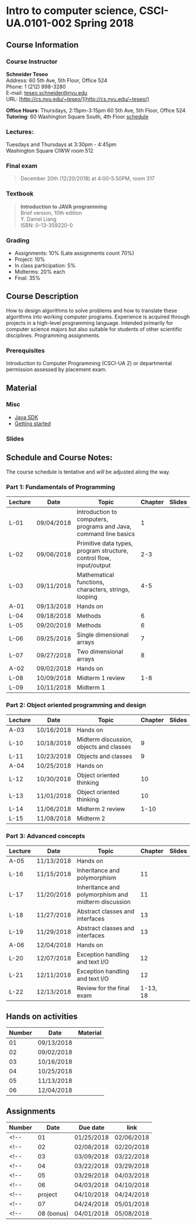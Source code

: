 # Intro to computer science, CSCI-UA.0101-002 Spring 2018

## Course Information
### Course Instructor
**Schneider Teseo**<br>
Address: 60 5th Ave, 5th Floor, Office 524<br>
Phone: 1 (212) 998-3280<br>
E-mail: [teseo.schneider@nyu.edu](mailto:teseo.schneider@nyu.edu)<br>
URL: [http://cs.nyu.edu/~teseo/](http://cs.nyu.edu/~teseo/)<br>

**Office Hours**: Thursdays, 2:15pm-3:15pm 60 5th Ave, 5th Floor, Office 524
**Tutoring**: 60 Washington Square South, 4th Floor [schedule](https://raw.githubusercontent.com/teseoch/Intro-To-Computer-Science/master/material/Fall2018Tutors.pdf)

### Lectures:
Tuesdays and Thursdays at 3:30pm - 4:45pm<br>
Washington Square
CIWW room 512

### Final exam

> December 20th (12/20/2018) at 4:00-5:50PM, room 317


### Textbook

> **Introduction to JAVA programming**<br>
> Brief version, 10th edition<br>
> Y. Daniel Liang<br>
> ISBN: 0-13-359220-0


### Grading
 - Assignments: 10% (Late assignments count 70%)
 - Project: 10%
 - In class participation: 5%
 - Midterms: 20% each
 - Final: 35%

## Course Description

How to design algorithms to solve problems and how to translate these algorithms into working computer programs. Experience is acquired through projects in a high-level programming language. Intended primarily for computer science majors but also suitable for students of other scientific disciplines. Programming assignments.



### Prerequisites
Introduction to Computer Programming (CSCI-UA 2) or departmental permission assessed by placement exam.



## Material

### Misc

- [Java SDK](http://www.oracle.com/technetwork/java/javase/downloads/index.html)
- [Getting started](https://raw.githubusercontent.com/teseoch/Intro-To-Computer-Science/master/material/getting_started.pdf)
<!-- - [Getting started Processing](https://raw.githubusercontent.com/teseoch/Intro-To-Computer-Science/master/material/getting_started_processing.pdf) -->
<!-- - [Processing](https://raw.githubusercontent.com/teseoch/Intro-To-Computer-Science/master/material/processing.zip) -->

### Slides
<!-- - [Introduction](https://raw.githubusercontent.com/teseoch/Intro-To-Computer-Science/master/slides/lecture2.pdf) -->
<!-- - [Mathematical functions, characters, strings, looping](https://raw.githubusercontent.com/teseoch/Intro-To-Computer-Science/master/slides/lecture3.pdf) -->
<!-- - [Methods](https://raw.githubusercontent.com/teseoch/Intro-To-Computer-Science/master/slides/lecture5.pdf) -->
<!-- - [Single dimensional arrays](https://raw.githubusercontent.com/teseoch/Intro-To-Computer-Science/master/slides/lecture7.pdf) -->
<!-- - [Two dimensional arrays](https://raw.githubusercontent.com/teseoch/Intro-To-Computer-Science/master/slides/lecture8.pdf) -->
<!-- - [Objects and classes](https://raw.githubusercontent.com/teseoch/Intro-To-Computer-Science/master/slides/lecture14.pdf) -->
<!-- - [Object oriented thinking](https://raw.githubusercontent.com/teseoch/Intro-To-Computer-Science/master/slides/lecture15.pdf) -->
<!-- - [Inheritance and Polymorphism](https://raw.githubusercontent.com/teseoch/Intro-To-Computer-Science/master/slides/lecture16.pdf) -->
<!-- - [Abstract Classes and Interfaces](https://raw.githubusercontent.com/teseoch/Intro-To-Computer-Science/master/slides/lecture17.pdf) -->
<!-- - [Exception and Text IO](https://raw.githubusercontent.com/teseoch/Intro-To-Computer-Science/master/slides/lecture18.pdf) -->


## Schedule and Course Notes:

The course schedule is tentative and *will* be adjusted along the way.

### Part 1: Fundamentals of Programming
| Lecture | Date | Topic | Chapter | Slides |
|----|----|----|----|----|
| L-01 | 09/04/2018 | Introduction to computers, programs and Java, command line basics | 1 | |
| L-02 | 09/06/2018 | Primitive data types, program structure, control flow, input/output| 2-3 | |
| L-03 | 09/11/2018 | Mathematical functions, characters, strings, looping| 4-5 ||
| A-01 | 09/13/2018 | Hands on | ||
| L-04 | 09/18/2018 | Methods | 6 | |
| L-05 | 09/20/2018 | Methods | 6 | |
| L-06 | 09/25/2018 | Single dimensional arrays | 7 | |
| L-07 | 09/27/2018 | Two dimensional arrays | 8 | |
| A-02 | 09/02/2018 | Hands on | ||
| L-08 | 10/09/2018 | Midterm 1 review | 1-8 | |
| L-09 | 10/11/2018 | Midterm 1 |  | |

### Part 2: Object oriented programming and design
| Lecture | Date | Topic | Chapter | Slides |
|----|----|----|----|----|
| A-03 | 10/16/2018 | Hands on | ||
| L-10 | 10/18/2018 | Midterm discussion, objects and classes | 9 | |
| L-11 | 10/23/2018 | Objects and classes | 9 | |
| A-04 | 10/25/2018 | Hands on | ||
| L-12 | 10/30/2018 | Object oriented thinking | 10 | |
| L-13 | 11/01/2018 | Object oriented thinking | 10 | |
| L-14 | 11/06/2018 | Midterm 2 review | 1-10 | |
| L-15 | 11/08/2018 | Midterm 2 | | |

### Part 3: Advanced concepts

| Lecture | Date | Topic | Chapter | Slides |
|----|----|----|----|----|
| A-05 | 11/13/2018 | Hands on | ||
| L-16 | 11/15/2018 | Inheritance and polymorphism | 11 | |
| L-17 | 11/20/2018 | Inheritance and polymorphism and midterm discussion | 11 | |
| L-18 | 11/27/2018 | Abstract classes and interfaces | 13 | |
| L-19 | 11/29/2018 | Abstract classes and interfaces | 13 | |
| A-06 | 12/04/2018 | Hands on | ||
| L-20 | 12/07/2018 | Exception handling and text I/O | 12 | |
| L-21 | 12/11/2018 | Exception handling and text I/O | 12 | |
| L-22 | 12/13/2018 | Review for the final exam | 1-13, 18 | |


## Hands on activities
| Number | Date | Material |
|----|----|----|
| 01 | 09/13/2018 | |
| 02 | 09/02/2018 | |
| 03 | 10/16/2018 | |
| 04 | 10/25/2018 | |
| 05 | 11/13/2018 | |
| 06 | 12/04/2018 | |


## Assignments

| Number | Date | Due date| link |
|----|----|----|----|
<!-- | 01 | 01/25/2018 | 02/06/2018 | | -->
<!-- | 02 | 02/08/2018 | 02/20/2018 | | -->
<!-- | 03 | 03/09/2018 | 03/22/2018 | | -->
<!-- | 04 | 03/22/2018 | 03/29/2018 | | -->
<!-- | 05 | 03/29/2018 | 04/03/2018 | | -->
<!-- | 06 | 04/03/2018 | 04/10/2018 | | -->
<!-- | project | 04/10/2018 | 04/24/2018 | | -->
<!-- | 07 | 04/24/2018 | 05/01/2018 | | -->
<!-- | 08 (bonus) | 04/01/2018 | 05/08/2018 | | -->



